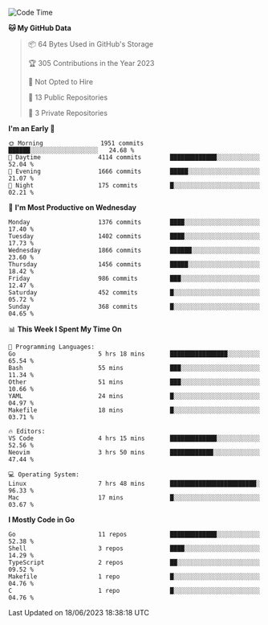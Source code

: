 <!--START_SECTION:waka-->
![Code Time](http://img.shields.io/badge/Code%20Time-34%20hrs%2052%20mins-blue)

**🐱 My GitHub Data** 

> 📦 64 Bytes Used in GitHub's Storage 
 > 
> 🏆 305 Contributions in the Year 2023
 > 
> 🚫 Not Opted to Hire
 > 
> 📜 13 Public Repositories 
 > 
> 🔑 3 Private Repositories 
 > 
**I'm an Early 🐤** 

```text
🌞 Morning                1951 commits        ██████░░░░░░░░░░░░░░░░░░░   24.68 % 
🌆 Daytime                4114 commits        █████████████░░░░░░░░░░░░   52.04 % 
🌃 Evening                1666 commits        █████░░░░░░░░░░░░░░░░░░░░   21.07 % 
🌙 Night                  175 commits         █░░░░░░░░░░░░░░░░░░░░░░░░   02.21 % 
```
📅 **I'm Most Productive on Wednesday** 

```text
Monday                   1376 commits        ████░░░░░░░░░░░░░░░░░░░░░   17.40 % 
Tuesday                  1402 commits        ████░░░░░░░░░░░░░░░░░░░░░   17.73 % 
Wednesday                1866 commits        ██████░░░░░░░░░░░░░░░░░░░   23.60 % 
Thursday                 1456 commits        █████░░░░░░░░░░░░░░░░░░░░   18.42 % 
Friday                   986 commits         ███░░░░░░░░░░░░░░░░░░░░░░   12.47 % 
Saturday                 452 commits         █░░░░░░░░░░░░░░░░░░░░░░░░   05.72 % 
Sunday                   368 commits         █░░░░░░░░░░░░░░░░░░░░░░░░   04.65 % 
```


📊 **This Week I Spent My Time On** 

```text
💬 Programming Languages: 
Go                       5 hrs 18 mins       ████████████████░░░░░░░░░   65.54 % 
Bash                     55 mins             ███░░░░░░░░░░░░░░░░░░░░░░   11.34 % 
Other                    51 mins             ███░░░░░░░░░░░░░░░░░░░░░░   10.66 % 
YAML                     24 mins             █░░░░░░░░░░░░░░░░░░░░░░░░   04.97 % 
Makefile                 18 mins             █░░░░░░░░░░░░░░░░░░░░░░░░   03.71 % 

🔥 Editors: 
VS Code                  4 hrs 15 mins       █████████████░░░░░░░░░░░░   52.56 % 
Neovim                   3 hrs 50 mins       ████████████░░░░░░░░░░░░░   47.44 % 

💻 Operating System: 
Linux                    7 hrs 48 mins       ████████████████████████░   96.33 % 
Mac                      17 mins             █░░░░░░░░░░░░░░░░░░░░░░░░   03.67 % 
```

**I Mostly Code in Go** 

```text
Go                       11 repos            █████████████░░░░░░░░░░░░   52.38 % 
Shell                    3 repos             ████░░░░░░░░░░░░░░░░░░░░░   14.29 % 
TypeScript               2 repos             ██░░░░░░░░░░░░░░░░░░░░░░░   09.52 % 
Makefile                 1 repo              █░░░░░░░░░░░░░░░░░░░░░░░░   04.76 % 
C                        1 repo              █░░░░░░░░░░░░░░░░░░░░░░░░   04.76 % 
```




 Last Updated on 18/06/2023 18:38:18 UTC
<!--END_SECTION:waka-->
